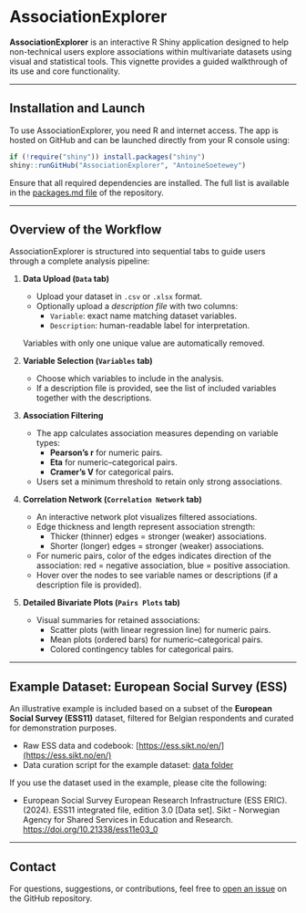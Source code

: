 # AssociationExplorer

**AssociationExplorer** is an interactive R Shiny application designed to help non-technical users explore associations within multivariate datasets using visual and statistical tools. This vignette provides a guided walkthrough of its use and core functionality.

---

## Installation and Launch

To use AssociationExplorer, you need R and internet access. The app is hosted on GitHub and can be launched directly from your R console using:

```r
if (!require("shiny")) install.packages("shiny")
shiny::runGitHub("AssociationExplorer", "AntoineSoetewey")
```

Ensure that all required dependencies are installed. The full list is available in the [packages.md file](https://github.com/AntoineSoetewey/AssociationExplorer/blob/main/packages.md) of the repository.

---

## Overview of the Workflow

AssociationExplorer is structured into sequential tabs to guide users through a complete analysis pipeline:

1. **Data Upload (`Data` tab)**  
   - Upload your dataset in `.csv` or `.xlsx` format.  
   - Optionally upload a *description file* with two columns:
     - `Variable`: exact name matching dataset variables.
     - `Description`: human-readable label for interpretation.

   Variables with only one unique value are automatically removed.

2. **Variable Selection (`Variables` tab)**  
   - Choose which variables to include in the analysis.
   - If a description file is provided, see the list of included variables together with the descriptions.

3. **Association Filtering**  
   - The app calculates association measures depending on variable types:
     - **Pearson’s r** for numeric pairs.
     - **Eta** for numeric–categorical pairs.
     - **Cramer’s V** for categorical pairs.
   - Users set a minimum threshold to retain only strong associations.

4. **Correlation Network (`Correlation Network` tab)**  
   - An interactive network plot visualizes filtered associations.  
   - Edge thickness and length represent association strength: 
     - Thicker (thinner) edges = stronger (weaker) associations.
     - Shorter (longer) edges = stronger (weaker) associations.  
   - For numeric pairs, color of the edges indicates direction of the association: red = negative association, blue = positive association.  
   - Hover over the nodes to see variable names or descriptions (if a description file is provided).

5. **Detailed Bivariate Plots (`Pairs Plots` tab)**  
   - Visual summaries for retained associations:
     - Scatter plots (with linear regression line) for numeric pairs.
     - Mean plots (ordered bars) for numeric–categorical pairs.
     - Colored contingency tables for categorical pairs.

---

## Example Dataset: European Social Survey (ESS)

An illustrative example is included based on a subset of the **European Social Survey (ESS11)** dataset, filtered for Belgian respondents and curated for demonstration purposes.

- Raw ESS data and codebook: [https://ess.sikt.no/en/](https://ess.sikt.no/en/)
- Data curation script for the example dataset: [data folder](https://github.com/AntoineSoetewey/AssociationExplorer/tree/main/data)

If you use the dataset used in the example, please cite the following:

- European Social Survey European Research Infrastructure (ESS ERIC). (2024). ESS11 integrated file, edition 3.0 [Data set]. Sikt - Norwegian Agency for Shared Services in Education and Research. https://doi.org/10.21338/ess11e03_0

---

## Contact

For questions, suggestions, or contributions, feel free to [open an issue](https://github.com/AntoineSoetewey/AssociationExplorer/issues) on the GitHub repository.

